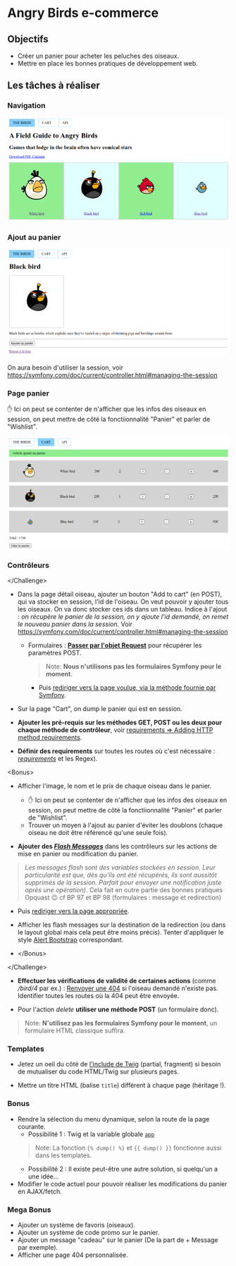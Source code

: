 # Angry Birds e-commerce

## Objectifs

- Créer un panier pour acheter les peluches des oiseaux.
- Mettre en place les bonnes pratiques de développement web.

## Les tâches à réaliser

### Navigation
![](README/a-nav.png)

### Ajout au panier
![](README/b-cart-add.png)

On aura besoin d'utiliser la session, voir https://symfony.com/doc/current/controller.html#managing-the-session

### Page panier

:hand: Ici on peut se contenter de n'afficher que les infos des oiseaux en session, on peut mettre de côté la fonctiionnalité "Panier" et parler de "Wishlist".

![](README/c-cart.png)

### Contrôleurs

&lt;/Challenge&gt;

- Dans la page détail oiseau, ajouter un bouton "Add to cart" (en POST), qui va stocker en session, l'id de l'oiseau. On veut pouvoir y ajouter tous les oiseaux. On va donc stocker ces ids dans un tableau. Indice à l'ajout : _on récupère le panier de la session, on y ajoute l'id demandé, on remet le nouveau panier dans la session_. Voir https://symfony.com/doc/current/controller.html#managing-the-session

    - Formulaires : [**Passer par l'objet Request**](http://symfony.com/doc/current/controller.html#the-request-and-response-object) pour récupérer les paramètres POST.
        > Note: **Nous n'utilisons pas les formulaires Symfony pour le moment**.
        - Puis [rediriger vers la page voulue, via la méthode fournie par Symfony](https://symfony.com/doc/current/controller.html#redirecting).

- Sur la page "Cart", on dump le panier qui est en session.

- **Ajouter les pré-requis sur les méthodes GET, POST ou les deux pour chaque méthode de contrôleur**, voir [requirements => Adding HTTP method requirements](https://symfony.com/doc/current/routing.html#matching-http-methods).

- **Définir des requirements** sur toutes les routes où c'est nécessaire : [_requirements_](https://symfony.com/doc/current/routing.html#parameters-validation) et les Regex).

&lt;Bonus&gt; 

- Afficher l'image, le nom et le prix de chaque oiseau dans le panier.
    - :hand: Ici on peut se contenter de n'afficher que les infos des oiseaux en session, on peut mettre de côté la fonctiionnalité "Panier" et parler de "Wishlist".
    - Trouver un moyen à l'ajout au panier d'éviter les doublons (chaque oiseau ne doit être référencé qu'une seule fois).

- **Ajouter des _[Flash Messages](https://symfony.com/doc/current/controller.html#flash-messages)_** dans les contrôleurs sur les actions de mise en panier ou modification du panier.

> _Les messages flash sont des variables stockées en session. Leur particularité est que, dès qu’ils ont été récupérés, ils sont aussitôt supprimés de la session. Parfait pour envoyer une notification juste après une opération)_. Cela fait en outre partie des bonnes pratiques Opquast :wink: cf BP 97 et BP 98 (formulaires : message et redirection)

 - Puis [rediriger vers la page appropriée](https://symfony.com/doc/current/controller.html#redirecting).

 - Afficher les flash messages sur la destination de la redirection (ou dans le layout global mais cela peut être moins précis). Tenter d'appliquer le style [Alert Bootstrap](https://getbootstrap.com/docs/4.5/components/alerts/) correspondant.

 - &lt;/Bonus&gt;

&lt;/Challenge&gt;
 
- **Effectuer les vérifications de validité de certaines actions** (comme _/bird/4_ par ex.) : [Renvoyer une 404](https://symfony.com/doc/current/controller.html#managing-errors-and-404-pages) si l'oiseau demandé n'existe pas. Identifier toutes les routes où la 404 peut être envoyée.

- Pour l'action _delete_ **utiliser une méthode POST** (un formulaire donc).

> Note: **N'utilisez pas les formulaires Symfony pour le moment**, un formulaire HTML classique suffira.

### Templates

- Jetez un oeil du côté de [l'include de Twig](https://symfony.com/doc/current/templates.html#including-templates) (partial, fragment) si besoin de mutualiser du code HTML/Twig sur plusieurs pages.

- Mettre un titre HTML (balise `title`) différent à chaque page (héritage !).

### Bonus

- Rendre la sélection du menu dynamique, selon la route de la page courante.
   - Possibilité 1 : Twig et la variable globale [`app`](https://symfony.com/doc/current/templates.html#the-app-global-variable)
   > Note: La fonction `{% dump() %}` et `{{ dump() }}` fonctionne aussi dans les templates.
   - Possibilité 2 : Il existe peut-être une autre solution, si quelqu'un a une idée...
- Modifier le code actuel pour pouvoir réaliser les modifications du panier en AJAX/fetch.

### Mega Bonus

- Ajouter un système de favoris (oiseaux).
- Ajouter un système de code promo sur le panier.
- Ajouter un message "cadeau" sur le panier (De la part de + Message par exemple).
- Afficher une page 404 personnalisée.
